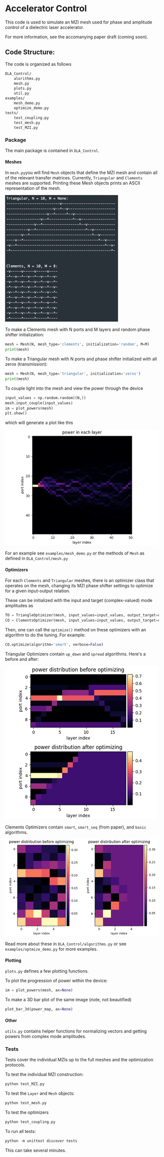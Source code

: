 # Accelerator Control

This code is used to simulate an MZI mesh used for phase and amplitude control of a dielectric laser accelerator.

For more information, see the accomanying paper draft (coming soon).

## Code Structure:
The code is organized as follows

    DLA_Control/
        alorithms.py
        mesh.py
        plots.py
        util.py
    examples/
        mesh_demo.py
        optimize_demo.py
    tests/
        test_coupling.py
        test_mesh.py
        test_MZI.py

### Package
The main package is contained in `DLA_Control`.

#### Meshes
In `mesh.py`you will find `Mesh` objects that define the MZI mesh and contain all of the relevant transfer matrices.
Currently, `Triangular` and `Clements` meshes are supported.  Printing these Mesh objects prints an ASCII representation of the mesh.

![](img/ASCII.png)

To make a Clements mesh with N ports and M layers and random phase shifter initialization:
    
```python
mesh = Mesh(N, mesh_type='clements', initialization='random', M=M)
print(mesh)
```
    
To make a Triangular mesh with N ports and phase shifter initialized with all zeros (transmission):

```python
mesh = Mesh(N, mesh_type='triangular', initialization='zeros')
print(mesh)
```

To couple light into the mesh and view the power through the device
    
```python
input_values = np.random.random((N,))
mesh.input_couple(input_values)
im = plot_powers(mesh)
plt.show()
```

which will generate a plot like this

![](img/pow_spread.png)

For an example see `examples/mesh_demo.py` or the methods of `Mesh` as defined in `DLA_Control/mesh.py`

#### Optimizers

For each `Clements` and `Triangular` meshes, there is an optimizer class that operates on the mesh, changing its MZI phase shifter settings to optimize for a given input-output relation.

These can be initialized with the input and target (complex-valued) mode amplitudes as

```python
TO = TriangleOptimizer(mesh, input_values=input_values, output_target=output_target)
CO = ClementsOptimizer(mesh, input_values=input_values, output_target=output_target)
```

Then, one can call the `optimize()` method on these optimizers with an algorithm to do the tuning.  For example:

```python
CO.optimize(algorithm='smart', verbose=False)
```   

Triangular Optimizers contain `up_down` and `spread` algorithms.  Here's a before and after:

![](img/traingular.png)

Clements Optimizers contain `smart`, `smart_seq` (from paper), and `basic` algorithms.

![](img/clements.png)

Read more about these in `DLA_Control/algorithms.py` or see `examples/optmize_demo.py` for more examples.

#### Plotting

`plots.py` defines a few plotting functions.

To plot the progression of power within the device:

```python
im = plot_powers(mesh, ax=None)
```

To make a 3D bar plot of the same image (note, not beautified)

```python
plot_bar_3d(power_map, ax=None)
```

#### Other

`utils.py` contains helper functions for normalizing vectors and getting powers from complex mode amplitudes.

### Tests

Tests cover the individual MZIs up to the full meshes and the optimization protocols.  

To test the individual MZI construction:

```python
python test_MZI.py
```

To test the `Layer` and `Mesh` objects:

```python
python test_mesh.py
```

To test the optimizers

```python
python test_coupling.py
```

To run all tests:

```python
python -m unittest discover tests
```

This can take several minutes.
